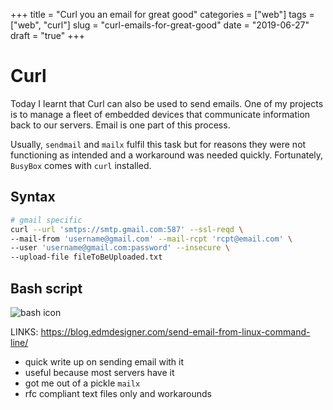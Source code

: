
+++
title = "Curl you an email for great good"
categories = ["web"]
tags = ["web", "curl"]
slug = "curl-emails-for-great-good"
date = "2019-06-27"
draft = "true"
+++

# Curl 

Today I learnt that Curl can also be used to send emails. One of my projects is to manage a fleet of embedded devices that communicate information back to our servers. Email is one part of this process. 

Usually, `sendmail` and `mailx` fulfil this task but for reasons they were not functioning as intended and a workaround was needed quickly. Fortunately, `BusyBox` comes with `curl` installed.

## Syntax


```sh
# gmail specific 
curl --url 'smtps://smtp.gmail.com:587' --ssl-reqd \
--mail-from 'username@gmail.com' --mail-rcpt 'rcpt@email.com' \
--user 'username@gmail.com:password' --insecure \
--upload-file fileToBeUploaded.txt
```

## Bash script

![](/images/bash.png "bash icon")

LINKS: https://blog.edmdesigner.com/send-email-from-linux-command-line/
- quick write up on sending email with it
- useful because most servers have it
- got me out of a pickle `mailx`
- rfc compliant text files only and workarounds
